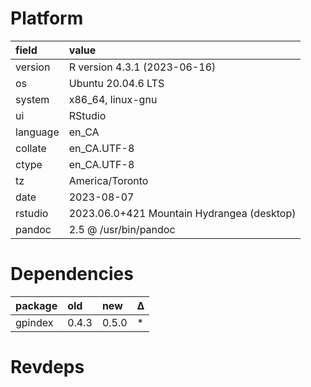 # Platform

|field    |value                                      |
|:--------|:------------------------------------------|
|version  |R version 4.3.1 (2023-06-16)               |
|os       |Ubuntu 20.04.6 LTS                         |
|system   |x86_64, linux-gnu                          |
|ui       |RStudio                                    |
|language |en_CA                                      |
|collate  |en_CA.UTF-8                                |
|ctype    |en_CA.UTF-8                                |
|tz       |America/Toronto                            |
|date     |2023-08-07                                 |
|rstudio  |2023.06.0+421 Mountain Hydrangea (desktop) |
|pandoc   |2.5 @ /usr/bin/pandoc                      |

# Dependencies

|package |old   |new   |Δ  |
|:-------|:-----|:-----|:--|
|gpindex |0.4.3 |0.5.0 |*  |

# Revdeps

